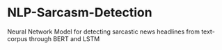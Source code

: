 # NLP-Sarcasm-Detection
Neural Network Model for detecting sarcastic news headlines from text-corpus through BERT and LSTM

